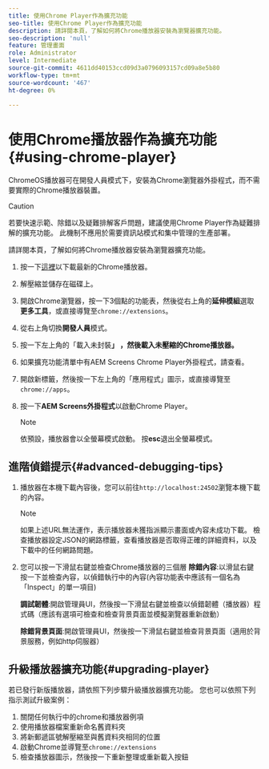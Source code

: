 ```yaml
---
title: 使用Chrome Player作為擴充功能
seo-title: 使用Chrome Player作為擴充功能
description: 請詳閱本頁，了解如何將Chrome播放器安裝為瀏覽器擴充功能。
seo-description: 'null'
feature: 管理畫面
role: Administrator
level: Intermediate
source-git-commit: 4611dd40153ccd09d3a0796093157cd09a8e5b80
workflow-type: tm+mt
source-wordcount: '467'
ht-degree: 0%

---
```



# 使用Chrome播放器作為擴充功能{#using-chrome-player}

ChromeOS播放器可在開發人員模式下，安裝為Chrome瀏覽器外掛程式，而不需要實際的Chrome播放器裝置。

>[!CAUTION]
>
> 若要快速示範、除錯以及疑難排解客戶問題，建議使用Chrome Player作為疑難排解的擴充功能。 此機制不應用於需要資訊站模式和集中管理的生產部署。

請詳閱本頁，了解如何將Chrome播放器安裝為瀏覽器擴充功能。

1. 按一下[這裡](https://download.macromedia.com/screens/)以下載最新的Chrome播放器。

1. 解壓縮並儲存在磁碟上。

1. 開啟Chrome瀏覽器，按一下3個點的功能表，然後從右上角的&#x200B;**延伸模組**&#x200B;選取&#x200B;**更多工具**，或直接導覽至`chrome://extensions`。

1. 從右上角切換&#x200B;**開發人員**&#x200B;模式。

1. 按一下左上角的「載入未封裝&#x200B;**」 ，然後載入未壓縮的Chrome播放器。**

1. 如果擴充功能清單中有AEM Screens Chrome Player外掛程式，請查看。

1. 開啟新標籤，然後按一下左上角的「應用程式」圖示，或直接導覽至`chrome://apps`。

1. 按一下&#x200B;**AEM Screens外掛程式**&#x200B;以啟動Chrome Player。
   >[!NOTE]
   >
   > 依預設，播放器會以全螢幕模式啟動。 按&#x200B;**esc**&#x200B;退出全螢幕模式。


## 進階偵錯提示{#advanced-debugging-tips}

1. 播放器在本機下載內容後，您可以前往`http://localhost:24502`瀏覽本機下載的內容。

   >[!NOTE]
   >
   > 如果上述URL無法運作，表示播放器未獲指派顯示畫面或內容未成功下載。 檢查播放器設定JSON的網路標籤，查看播放器是否取得正確的詳細資料，以及下載中的任何網路問題。

1. 您可以按一下滑鼠右鍵並檢查Chrome播放器的三個層
   **除錯內容**:以滑鼠右鍵按一下並檢查內容，以偵錯執行中的內容(內容功能表中應該有一個名為「Inspect」的單一項目)

   **調試韌體**:開啟管理員UI，然後按一下滑鼠右鍵並檢查以偵錯韌體（播放器）程式碼（應該有選項可檢查和檢查背景頁面並模擬瀏覽器重新啟動）

   **除錯背景頁面**:開啟管理員UI，然後按一下滑鼠右鍵並檢查背景頁面（適用於背景服務，例如http伺服器）

## 升級播放器擴充功能{#upgrading-player}

若已發行新版播放器，請依照下列步驟升級播放器擴充功能。 您也可以依照下列指示測試升級案例：

1. 關閉任何執行中的chrome和播放器例項
1. 使用播放器檔案重新命名舊資料夾
1. 將新郵遞區號解壓縮至與舊資料夾相同的位置
1. 啟動Chrome並導覽至`chrome://extensions`
1. 檢查播放器圖示，然後按一下重新整理或重新載入按鈕
